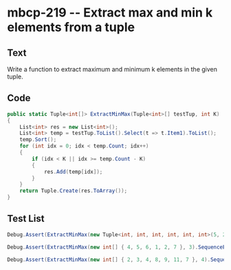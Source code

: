 # mbcp-219 -- Extract max and min k elements from a tuple

## Text

Write a function to extract maximum and minimum k elements in the given tuple.

## Code

```csharp
public static Tuple<int[]> ExtractMinMax(Tuple<int>[] testTup, int K)
{
    List<int> res = new List<int>();
    List<int> temp = testTup.ToList().Select(t => t.Item1).ToList();
    temp.Sort();
    for (int idx = 0; idx < temp.Count; idx++)
    {
        if (idx < K || idx >= temp.Count - K)
        {
            res.Add(temp[idx]);
        }
    }
    return Tuple.Create(res.ToArray());
}
```

## Test List

```csharp
Debug.Assert(ExtractMinMax(new Tuple<int, int, int, int, int, int>(5, 20, 3, 7, 6, 8), 2).Equals(new Tuple<int, int, int, int>(3, 5, 8, 20)));
```

```csharp
Debug.Assert(ExtractMinMax(new int[] { 4, 5, 6, 1, 2, 7 }, 3).SequenceEqual(new int[] { 1, 2, 4, 5, 6, 7 }));
```

```csharp
Debug.Assert(ExtractMinMax(new int[] { 2, 3, 4, 8, 9, 11, 7 }, 4).SequenceEqual(new int[] { 2, 3, 4, 7, 8, 9, 11 }));
```
